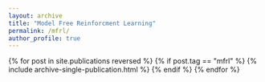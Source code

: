 ```yaml
---
layout: archive
title: "Model Free Reinforcment Learning"
permalink: /mfrl/
author_profile: true
---
```


{% for post in site.publications reversed %}
  {% if post.tag == "mfrl" %}
  {% include archive-single-publication.html %}
  {% endif %}
{% endfor %}
